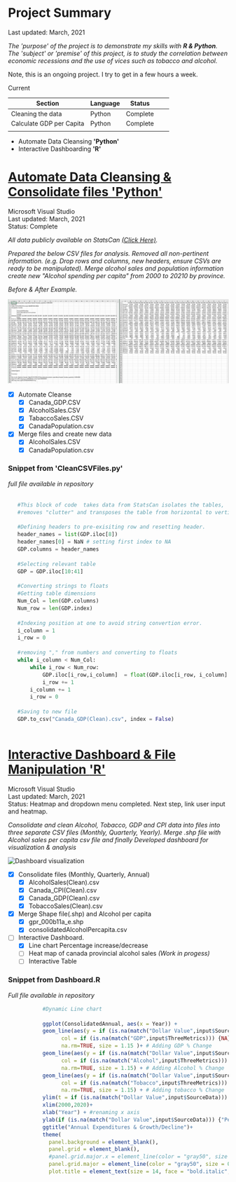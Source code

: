 # Project Summary 
Last updated: March, 2021 <br />


*The 'purpose' of the project is to demonstrate my skills with **R & Python**. The 'subject' or 'premise' of this project, is to study the correlation between economic recessions and the use of vices such as tobacco and alcohol.*
<br />

Note, this is an ongoing project. I try to get in a few hours a week. 
<br />

Current 

|Section|Language|Status|   |   |
|---|---|---|---|---|
|Cleaning the data|Python|Complete|   |   |
|Calculate GDP per Capita|Python| Complete   |   |   |
|   |   |   |   |   |


  * Automate Data Cleansing **'Python'** <br />
  * Interactive Dashboarding **'R'** <br />

# [Automate Data Cleansing & Consolidate files  **'Python'**](https://github.com/jporonovich/Pyhton_AutomateDataCleanse)
Microsoft Visual Studio <br />
Last updated: March, 2021 <br />
Status: Complete

*All data publicly available on StatsCan [(Click Here)](https://www150.statcan.gc.ca/n1//en/type/data?MM=1#tables).*

*Prepared the below CSV files for analysis. Removed all non-pertinent information. (e.g. Drop rows and columns, new headers, ensure CSVs are ready to be manipulated). Merge alcohol sales and population information create new "Alcohol spending per capita" from 2000 to 20210 by province.*

*Before & After Example.*

![before&after](https://raw.githubusercontent.com/jporonovich/Pyhton-Wrangling_DataCleanseAuto/main/Before%20%26%20After.PNG)

* [x] Automate Cleanse 
  * [x] Canada_GDP.CSV 
  * [x] AlcoholSales.CSV
  * [x] TabaccoSales.CSV
  * [x] CanadaPopulation.csv
* [x] Merge files and create new data 
  * [x] AlcoholSales.CSV
  * [x] CanadaPopulation.csv

### Snippet from 'CleanCSVFiles.py'
*full file available in repository*

 ```python 

    #This block of code  takes data from StatsCan isolates the tables, 
    #removes "clutter" and transposes the table from horizontal to vertical

    #Defining headers to pre-exisiting row and resetting header.   
    header_names = list(GDP.iloc[8])
    header_names[0] = NaN # setting first index to NA
    GDP.columns = header_names

    #Selecting relevant table
    GDP = GDP.iloc[10:41]

    #Converting strings to floats
    #Getting table dimensions
    Num_Col = len(GDP.columns)
    Num_row = len(GDP.index)

    #Indexing position at one to avoid string convertion error. 
    i_column = 1
    i_row = 0

    #removing "," from numbers and converting to floats
    while i_column < Num_Col:
        while i_row < Num_row:
            GDP.iloc[i_row,i_column]  = float(GDP.iloc[i_row, i_column].replace(",",""))
            i_row += 1
        i_column += 1
        i_row = 0

    #Saving to new file
    GDP.to_csv("Canada_GDP(Clean).csv", index = False)
   
 ```

# [Interactive Dashboard & File Manipulation **'R'**](https://github.com/jporonovich/R.Shiny_InteractiveDashboard)
Microsoft Visual Studio <br />
Last updated: March, 2021 <br />
Status: Heatmap and dropdown menu completed. Next step, link user input and heatmap.


*Consolidate and clean Alcohol, Tobacco, GDP and CPI data into files into three separate CSV files (Monthly, Quarterly, Yearly). Merge .shp file with Alcohol sales per capita csv file and finally Developed dashboard for visualization & analysis*



![Dashboard visualization](https://raw.githubusercontent.com/jporonovich/R_-_DataWrangling_Dashboard-Shiny/main/Dashboard(Work-In%20Progress).PNG)


* [x] Consolidate files (Monthly, Quarterly, Annual) 
  * [x] AlcoholSales(Clean).csv
  * [x] Canada_CPI(Clean).csv
  * [x] Canada_GDP(Clean).csv
  * [x] TobaccoSales(Clean).csv

* [x] Merge Shape file(.shp) and Alcohol per capita  
  * [x] gpr_000b11a_e.shp
  * [x] consolidatedAlcoholPercapita.csv

* [ ] Interactive Dashboard.
  * [x] Line chart Percentage increase/decrease
  * [ ] Heat map of canada provincial alcohol sales _(Work in progess)_ 
  * [ ] Interactive Table

### Snippet from Dashboard.R
*Full file available in repository*
 
``` r
           #Dynamic Line chart
           
           ggplot(ConsolidatedAnnual, aes(x = Year)) +
           geom_line(aes(y = if (is.na(match("Dollar Value",input$SourceData))) {GDP.Prct.Chg} else {GDP}), 
                 col = if (is.na(match("GDP",input$ThreeMetrics))) {NA} else {"#0e7bcf"}, 
                 na.rm=TRUE, size = 1.15 )+ # Adding GDP % Change
           geom_line(aes(y = if (is.na(match("Dollar Value",input$SourceData))) {Alcohol.Prct.Chg} else {Alcohol.Sales.CAD}),
                 col = if (is.na(match("Alcohol",input$ThreeMetrics))) {NA} else {"#de9307"},
                 na.rm=TRUE, size = 1.15) + # Adding Alcohol % Change
           geom_line(aes(y = if (is.na(match("Dollar Value",input$SourceData))) {Tobacco.Prct.Chg} else {Tobacco.Sale.CAD}),
                 col = if (is.na(match("Tobacco",input$ThreeMetrics))) {NA} else {"#08a65c"},
                 na.rm=TRUE, size = 1.15) + # Adding tobacco % Change
           ylim(t = if (is.na(match("Dollar Value",input$SourceData))) {c(-20,20)} else {c(0,25000000)}) + #setting y range
           xlim(2000,2020)+
           xlab("Year") + #renaming x axis
           ylab(if (is.na(match("Dollar Value",input$SourceData))) {"Percentage Change(%)"} else {"Dollar Value CAD"})+ #renaming y axis
           ggtitle("Annual Expenditures & Growth/Decline")+
           theme(
             panel.background = element_blank(),
             panel.grid = element_blank(),
             #panel.grid.major.x = element_line(color = "gray50", size = 0.05),
             panel.grid.major = element_line(color = "gray50", size = 0.05),
             plot.title = element_text(size = 14, face = "bold.italic", color = "#0c73c2")

```
